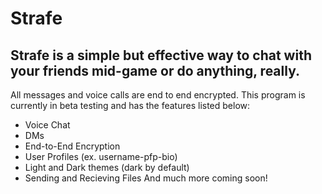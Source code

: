 # Strafe
## Strafe is a simple but effective way to chat with your friends mid-game or do anything, really.
All messages and voice calls are end to end encrypted.
This program is currently in beta testing and has the features listed below:
- Voice Chat
- DMs
- End-to-End Encryption
- User Profiles (ex. username-pfp-bio)
- Light and Dark themes (dark by default)
- Sending and Recieving Files
And much more coming soon!